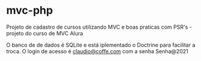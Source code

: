 # mvc-php
Projeto de cadastro de cursos utilizando MVC e boas praticas com PSR's - projeto do curso de MVC Alura

O banco de de dados é SQLite e está iplementado o Doctrine para facilitar a troca.
O  login de acesso é claudio@coffe.com com a senha Senha@2021

